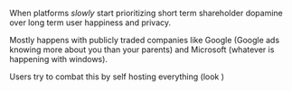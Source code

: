 When platforms *slowly* start prioritizing short term shareholder dopamine over long term user happiness and privacy. 

Mostly happens with publicly traded companies like Google (Google ads knowing more about you than your parents) and Microsoft (whatever is happening with windows).

Users try to combat this by self hosting everything (look )